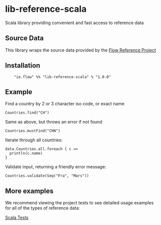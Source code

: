 # lib-reference-scala

Scala library providing convenient and fast access to reference data

## Source Data

This library wraps the source data provided by the [Flow Reference Project](/flowcommerce/json-reference)

## Installation

  ```
      "io.flow" %% "lib-reference-scala" % "1.0.0"
  ```

## Example

  Find a country by 2 or 3 character iso code, or exact name
  ```
  Countries.find("CH")
  ```

  Same as above, but throws an error if not found
  ```
  Countries.mustFind("CHN")
  ```

  Iterate through all countries:
  ```
  data.Countries.all.foreach { c =>
    println(c.name)
  }
  ```

  Validate input, returning a friendly error message:
  ```
  Countries.validate(Seq("Fra", "Mars"))
  ```
  

## More examples

We recommend viewing the project tests to see detailed usage examples
for all of the types of reference data:

  [Scala Tests](/flowcommerce/json-reference/src/test/scala/io/flow/reference/)
